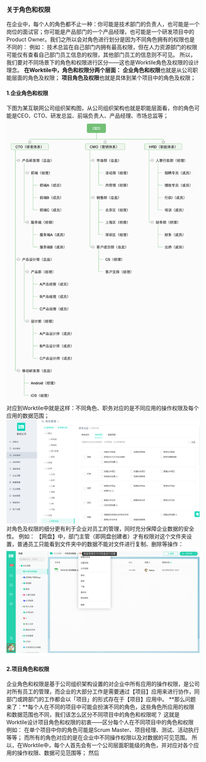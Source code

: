 ### 关于角色和权限
在企业中，每个人的角色都不止一种：你可能是技术部门的负责人，也可能是一个岗位的面试官；你可能是产品部门的一个产品经理，也可能是一个研发项目中的Product Owner。我们之所以会对角色进行划分是因为不同角色拥有的权限也是不同的：
例如：
技术总监在自己部门内拥有最高权限，但在人力资源部门的权限可能仅有查看自己部门员工信息的权限，其他部门员工的信息则不可见。
所以，我们要对不同场景下的角色和权限进行区分——这也是Worktile角色及权限的设计理念。
**在Worktile中，角色和权限分两个层面：**
**企业角色和权限**也就是从公司职能层面的角色及权限；
**项目角色及权限**也就是具体到某个项目中的角色及权限；

#### 1.企业角色和权限
下图为某互联网公司组织架构图，从公司组织架构也就是职能层面看，你的角色可能是CEO、CTO、研发总监、前端负责人、产品经理、市场总监等；
![](/assets/CEO.png)
对应到Worktile中就是这样：不同角色、职务对应的是不同应用的操作权限及每个应用的数据范围；
![](/assets/1-37.png)
对角色及权限的细分更有利于企业对员工的管理，同时充分保障企业数据的安全性。
例如：
【网盘】中，部门主管（即网盘创建者）才有权限对这个文件夹设置，普通员工只能看到文件夹中的数据不能对文件进行复制、删除等操作：
![](/assets/角色&权限.gif)
#### 2.项目角色和权限
企业角色和权限是基于公司组织架构设置的对企业中所有应用的操作权限，是公司对所有员工的管理，而企业的大部分工作是需要通过【项目】应用来进行协作，同部门或跨部门的工作都会以「项目」的形式存在于【项目】应用中。
**那么问题来了：**每个人在不同的项目中可能会扮演不同的角色，这些角色所应用的权限和数据范围也不同，我们该怎么区分不同项目中的角色和权限呢？
这就是Worktile设计项目角色和权限的初衷——区分每个人在不同项目中的角色和权限
例如：
在单个项目中你的角色可能是Scrum Master、项目经理、测试、活动执行等等；
而所有的角色对应的是在企业中不同操作权限以及对数据的可见范围。
所以，在Worktile中，每个人首先会有一个公司层面职能级的角色，并对应对各个应用的操作权限、数据可见范围等；
然后


